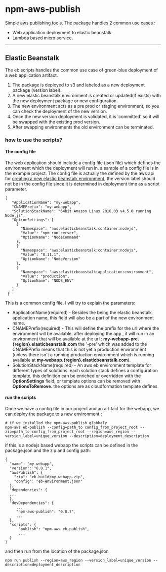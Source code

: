 # npm-aws-publish
Simple aws publishing tools. 
The package handles 2 common use cases :
* Web application deployment to elastic beanstalk.
* Lambda based micro service. 
---
## Elastic Beanstalk 
The eb scripts handles the common use case of green-blue deployment of a web application artifact. 
1. The package is deployed to s3 and labeled as a new deployment package (version label).
2. A new elastic beanstalk environment is created or updated(if exists) with the new deployment package or new configuration. 
3. The new environment acts as a pre prod or staging environment, so you can check the deployment of the new version.
4. Once the new version deployment is validated, it is 'committed' so it will be swapped with the existing prod version.
5. After swapping environments the old environment can be terminated.

### how to use the scripts?
#### The config file 
The web application should include a config file (json file) which defines the environment which the deployment will run in.
a sample of a config file is in the example project. 
The config file is actually the defined by the aws api for [creating a new elastic beanstalk environment](https://docs.aws.amazon.com/elasticbeanstalk/latest/api/API_CreateEnvironment.html),
the version label should not be in the config file since it is determined in deployment time as a script parameter.
```
{
   "ApplicationName": "my-webapp",
   "CNAMEPrefix": "my-webapp",
   "SolutionStackName": "64bit Amazon Linux 2018.03 v4.5.0 running Node.js",
   "OptionSettings": [
     {
       "Namespace": "aws:elasticbeanstalk:container:nodejs",
       "Value": "npm run server",
       "OptionName": "NodeCommand"
     },
     {
       "Namespace": "aws:elasticbeanstalk:container:nodejs",
       "Value": "8.11.1",
       "OptionName": "NodeVersion"
     },
     {
       "Namespace": "aws:elasticbeanstalk:application:environment",
       "Value": "production",
       "OptionName": "NODE_ENV"
     }
   ]
 }
 ```
This is a common config file. I will try to explain the parameters:
* ApplicationName(required) - Besides the being the elastic beanstalk application name, this field will also be a part of the new environment name.
* CNAMEPrefix(required) - This will define the prefix for the url where the environment will be available. 
after deploying the app , it will run in an environment that will be available at the url : **my-webapp-pre.{region}.elasticbeanstalk.com** the '-pre' which was added to the CNAMEPrefix means that this is not yet a production environment 
(unless there isn't a running production environment which is running available at **my-webapp.{region}.elasticbeanstalk.com**).
* SolutionStackName(required) - An aws eb environment template for different types of solutions.
 each solution stack defines a configuration template, this definition can be enriched or overridden with the **OptionSettings** field, or template options can be removed with **OptionsToRemove**. the options are as cloudformation template defines.
 
 #### run the scripts
 Once we have a config file in our project and an artifact for the webapp, we can deploy the package to a new environment :
 
 ```
 # if we installed the npm-aws-publish globbaly
 npm-aws eb-publish --config=path_to config_from_project_root --zip=path_to config_from_project_root --region=aws_region --version_label=unique_version --description=deployment_description
```
if this is a nodejs based webapp the scripts can be defined in the package.json and the zip and config path:
```
{
  "name": "my-webapp",
  "version": "0.0.1",
  "awsPublish": {
    "zip": "eb-build/my-webapp.zip",
    "config": "eb-environment.json"
  },
  "dependencies": {
  ...
  },
  "devDependencies": {
     ...
     "npm-aws-publish": "0.0.7",
     ...
  },
  "scripts": {
      "publish": "npm-aws eb-publish",
      ...
  }
}
```
and then run from the location of the package.json 

 ```
 npm run publish --region=aws_region --version_label=unique_version --description=deployment_description
```
